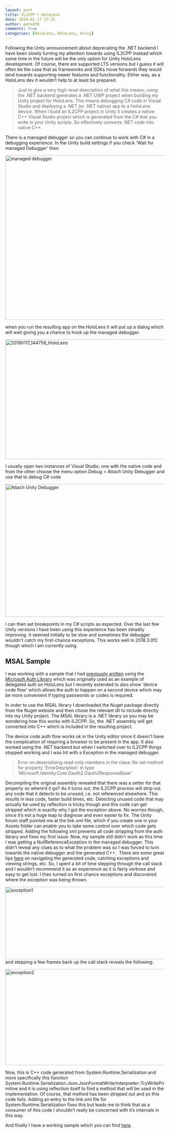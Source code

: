 ```yaml
---
layout: post
title: IL2CPP + HoloLens
date: 2019-01-17 17:35
author: peted70
comments: true
categories: [HoloLens, HoloLens, Unity]
---
```

Following the Unity announcement about deprecating the .NET backend I have been slowly turning my attention towards using IL2CPP instead which some time in the future will be the only option for Unity HoloLens development. Of course, there are supported LTS versions but I guess it will often be the case that as frameworks and SDKs move forwards they would tend towards supporting newer features and functionality. Either way, as a HoloLens dev it wouldn’t help to at least be prepared.
<blockquote>Just to give a very high-level description of what this means; using the .NET backend generates a .NET UWP project when building my Unity project for HoloLens. This means debugging C# code in Visual Studio and deploying a .NET (or .NET native) app to a HoloLens device. When I build an IL2CPP project in Unity it creates a native C++ Visual Studio project which is generated from the C# that you write in your Unity scripts. So effectively converts .NET code into native C++.</blockquote>
There is a managed debugger so you can continue to work with C# in a debugging experience. In the Unity build settings if you check 'Wait for managed Debugger' then

<a href="http://peted.azurewebsites.net/wp-content/uploads/2019/01/managed-debugger.png"><img style="display: inline; background-image: none;" title="managed debugger" src="http://peted.azurewebsites.net/wp-content/uploads/2019/01/managed-debugger_thumb.png" alt="managed debugger" width="629" height="520" border="0" /></a>

when you run the resulting app on the HoloLens it will put up a dialog which will wait giving you a chance to hook up the managed debugger.

<a href="http://peted.azurewebsites.net/wp-content/uploads/2019/01/20190117_144756_HoloLens.jpg"><img style="display: inline; background-image: none;" title="20190117_144756_HoloLens" src="http://peted.azurewebsites.net/wp-content/uploads/2019/01/20190117_144756_HoloLens_thumb.jpg" alt="20190117_144756_HoloLens" width="670" height="378" border="0" /></a>

I usually open two instances of Visual Studio; one with the native code and from the other choose the menu option Debug &gt; Attach Unity Debugger and use that to debug C# code

<a href="http://peted.azurewebsites.net/wp-content/uploads/2019/01/Attach-Unity-Debugger.png"><img style="display: inline; background-image: none;" title="Attach Unity Debugger" src="http://peted.azurewebsites.net/wp-content/uploads/2019/01/Attach-Unity-Debugger_thumb.png" alt="Attach Unity Debugger" width="644" height="420" border="0" /></a>

I can then set breakpoints in my C# scripts as expected. Over the last few Unity versions I have been using this experience has been steadily improving. It seemed initially to be slow and sometimes the debugger wouldn't catch my first-chance exceptions. This works well in 2018.3.0f2 though which I am currently using.
<h2>MSAL Sample</h2>
I was working with a sample that I had <a href="https://peted.azurewebsites.net/microsoft-graph-auth-on-hololens/" target="_blank" rel="noopener">previously written</a> using the <a href="https://github.com/AzureAD/microsoft-authentication-library-for-dotnet" target="_blank" rel="noopener">Microsoft Auth Library</a> which was originally used as an example of delegated auth on HoloLens but I recently extended to also show 'device code flow' which allows the auth to happen on a second device which may be more convenient if typing passwords or codes is required.

In order to use the MSAL library I downloaded the Nuget package directly from the Nuget website and then chose the relevant dll to include directly into my Unity project. The MSAL library is a .NET library so you may be wondering how this works with IL2CPP. So, the .NET assembly will get converted into C++ which is included in the resulting project.

The device code auth flow works ok in the Unity editor since it doesn't have the complication of requiring a browser to be present in the app. It also worked using the .NET backend but when I switched over to IL2CPP things stopped working and I was hit with a Exception in the managed debugger.
<blockquote>Error on deserializing read-only members in the class: No set method for property 'ErrorDesription' in type 'Microsoft.Identity.Core.Oauth2.Oauth2ResponseBase'</blockquote>
Decompiling the original assembly revealed that there was a setter for that property so where’d it go? As it turns out, the IL2CPP process will strip out any code that it detects to be unused, i.e. not referenced elsewhere. This results in less code, faster build times, etc. Detecting unused code that may actually be used by reflection is tricky though and this code can get stripped which is exactly why I got the exception above. No worries though, since it’s not a huge leap to diagnose and even easier to fix. The Unity forum staff pointed me at the link.xml file, which if you create one in your Assets folder can enable you to take some control over which code gets stripped. Adding the following xml prevents all code stripping from the auth library and fixes my first issue:

<script src="https://gist.github.com/peted70/b7e2b0a0eec27fef876a2f5b056a1148.js"></script>Now, my sample still didn’t work as this time I was getting a NullReferenceException in the managed debugger. This didn’t reveal any clues as to what the problem was so I was forced to turn towards the native debugger and the generated C++.  There are some great tips <a href="https://blogs.unity3d.com/2015/05/20/il2cpp-internals-debugging-tips-for-generated-code/" target="_blank" rel="noopener">here</a> on navigating the generated code, catching exceptions and viewing strings, etc. So, I spent a bit of time stepping through the call stack and I wouldn’t recommend it as an experience as it is fairly verbose and easy to get lost. I then turned on first chance exceptions and discovered where the exception was being thrown.

<a href="http://peted.azurewebsites.net/wp-content/uploads/2019/01/exception1.png"><img style="display: inline; background-image: none;" title="exception1" src="http://peted.azurewebsites.net/wp-content/uploads/2019/01/exception1_thumb.png" alt="exception1" width="670" height="229" border="0" /></a> and stepping a few frames back up the call stack reveals the following:

<a href="http://peted.azurewebsites.net/wp-content/uploads/2019/01/exception2.png"><img style="display: inline; background-image: none;" title="exception2" src="http://peted.azurewebsites.net/wp-content/uploads/2019/01/exception2_thumb.png" alt="exception2" width="670" height="304" border="0" /></a>

Now, this is C++ code generated from System.Runtime.Serialization and more specifically this function System.Runtime.Serialization.Json.JsonFormatWriterInterpreter::TryWritePrimitive and it is using reflection itself to find a method that will be used in the implementation. Of course, that method has been stripped out and so this code fails. Adding an entry to the link.xml file for System.Runtime.Serialization fixes this but leads me to think that as a consumer of this code I shouldn’t really be concerned with it’s internals in this way.

<script src="https://gist.github.com/peted70/fa134d7cc0513b7103d3bdfd448109ea.js"></script>And finally I have a working sample which you can find <a href="https://github.com/peted70/msal-hololens" target="_blank" rel="noopener">here</a>.
